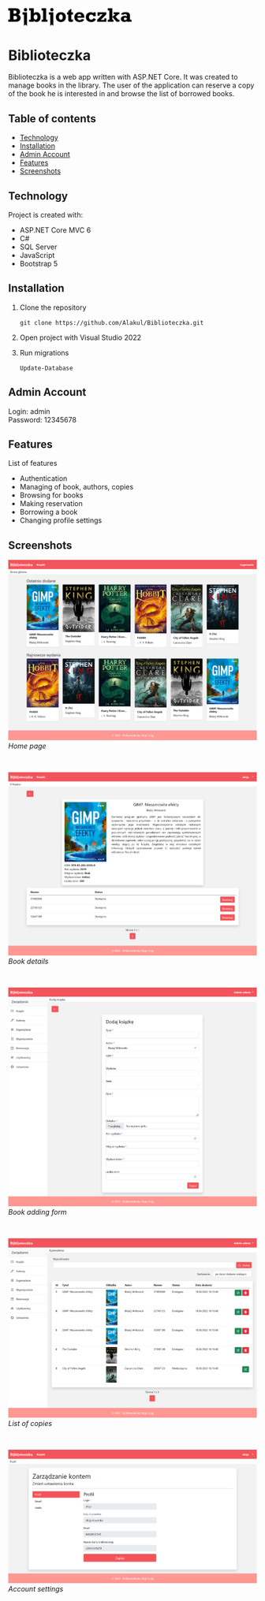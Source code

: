 <img src="./Screenshots/Logo.png" width="250" alt="Logo">

# Biblioteczka
Biblioteczka is a web app written with ASP.NET Core. It was created to manage books in the library. The user of the application can reserve a copy of the book he is interested in and browse the list of borrowed books.


## Table of contents
* [Technology](#technology)
* [Installation](#installation)
* [Admin Account](#admin)
* [Features](#features)
* [Screenshots](#screenshots)


## Technology
Project is created with:
* ASP.NET Core MVC 6
* C#
* SQL Server
* JavaScript
* Bootstrap 5

## Installation

1. Clone the repository
	```
	git clone https://github.com/Alakul/Biblioteczka.git
	```

2. Open project with Visual Studio 2022

3. Run migrations
	```
	Update-Database
	```

<a name="admin"></a>
## Admin Account</br>
Login: admin</br>
Password: 12345678

	
## Features
List of features
* Authentication
* Managing of book, authors, copies
* Browsing for books
* Making reservation
* Borrowing a book
* Changing profile settings


## Screenshots
<p>
    <img src="./Screenshots/Home.png" alt="Home page">
    <em>Home page</em>
</p>
</br>
<p>
    <img src="./Screenshots/Book.png" alt="Book details">
    <em>Book details</em>
</p>
</br>
<p>
    <img src="./Screenshots/AddBook.png" alt="Book adding form">
    <em>Book adding form</em>
</p>
</br>
<p>
    <img src="./Screenshots/CopyList.png" alt="List of copies">
    <em>List of copies</em>
</p>
</br>
<p>
    <img src="./Screenshots/AccountSettings.png" alt="Account settings">
    <em>Account settings</em>
</p>